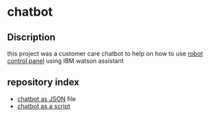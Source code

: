 # chatbot

## Discription
this project was a customer care chatbot to help on how to use [robot control panel](https://github.com/shoqkhalidd/Robot-Arm-controllers) 
using IBM watson assistant  

## repository index

- [chatbot as JSON](Robot-interface/skill-Customer-Care-ENG.json) file
- [chatbot as a script](Robot-interface/script.js)
